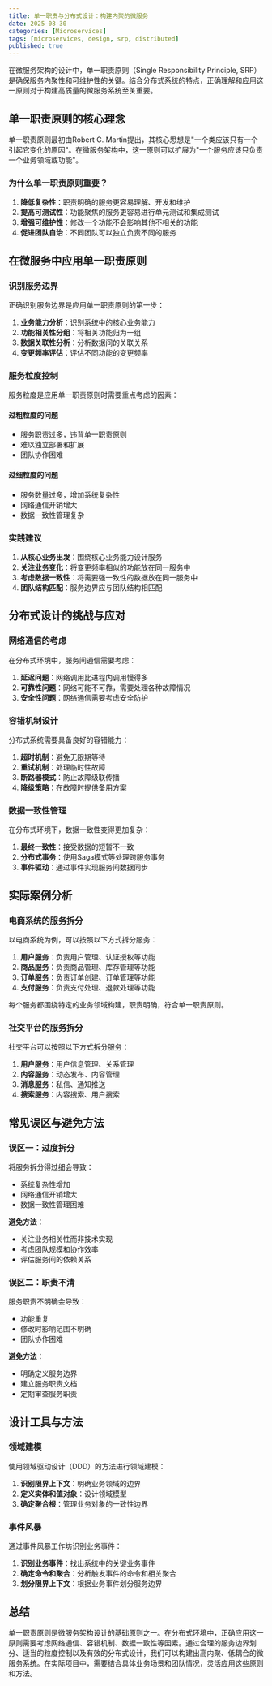 ```yaml
---
title: 单一职责与分布式设计：构建内聚的微服务
date: 2025-08-30
categories: [Microservices]
tags: [microservices, design, srp, distributed]
published: true
---
```


在微服务架构的设计中，单一职责原则（Single Responsibility Principle, SRP）是确保服务内聚性和可维护性的关键。结合分布式系统的特点，正确理解和应用这一原则对于构建高质量的微服务系统至关重要。

## 单一职责原则的核心理念

单一职责原则最初由Robert C. Martin提出，其核心思想是"一个类应该只有一个引起它变化的原因"。在微服务架构中，这一原则可以扩展为"一个服务应该只负责一个业务领域或功能"。

### 为什么单一职责原则重要？

1. **降低复杂性**：职责明确的服务更容易理解、开发和维护
2. **提高可测试性**：功能聚焦的服务更容易进行单元测试和集成测试
3. **增强可维护性**：修改一个功能不会影响其他不相关的功能
4. **促进团队自治**：不同团队可以独立负责不同的服务

## 在微服务中应用单一职责原则

### 识别服务边界

正确识别服务边界是应用单一职责原则的第一步：

1. **业务能力分析**：识别系统中的核心业务能力
2. **功能相关性分组**：将相关功能归为一组
3. **数据关联性分析**：分析数据间的关联关系
4. **变更频率评估**：评估不同功能的变更频率

### 服务粒度控制

服务粒度是应用单一职责原则时需要重点考虑的因素：

#### 过粗粒度的问题
- 服务职责过多，违背单一职责原则
- 难以独立部署和扩展
- 团队协作困难

#### 过细粒度的问题
- 服务数量过多，增加系统复杂性
- 网络通信开销增大
- 数据一致性管理复杂

### 实践建议

1. **从核心业务出发**：围绕核心业务能力设计服务
2. **关注业务变化**：将变更频率相似的功能放在同一服务中
3. **考虑数据一致性**：将需要强一致性的数据放在同一服务中
4. **团队结构匹配**：服务边界应与团队结构相匹配

## 分布式设计的挑战与应对

### 网络通信的考虑

在分布式环境中，服务间通信需要考虑：

1. **延迟问题**：网络调用比进程内调用慢得多
2. **可靠性问题**：网络可能不可靠，需要处理各种故障情况
3. **安全性问题**：网络通信需要考虑安全防护

### 容错机制设计

分布式系统需要具备良好的容错能力：

1. **超时机制**：避免无限期等待
2. **重试机制**：处理临时性故障
3. **断路器模式**：防止故障级联传播
4. **降级策略**：在故障时提供备用方案

### 数据一致性管理

在分布式环境下，数据一致性变得更加复杂：

1. **最终一致性**：接受数据的短暂不一致
2. **分布式事务**：使用Saga模式等处理跨服务事务
3. **事件驱动**：通过事件实现服务间数据同步

## 实际案例分析

### 电商系统的服务拆分

以电商系统为例，可以按照以下方式拆分服务：

1. **用户服务**：负责用户管理、认证授权等功能
2. **商品服务**：负责商品管理、库存管理等功能
3. **订单服务**：负责订单创建、订单管理等功能
4. **支付服务**：负责支付处理、退款处理等功能

每个服务都围绕特定的业务领域构建，职责明确，符合单一职责原则。

### 社交平台的服务拆分

社交平台可以按照以下方式拆分服务：

1. **用户服务**：用户信息管理、关系管理
2. **内容服务**：动态发布、内容管理
3. **消息服务**：私信、通知推送
4. **搜索服务**：内容搜索、用户搜索

## 常见误区与避免方法

### 误区一：过度拆分

将服务拆分得过细会导致：
- 系统复杂性增加
- 网络通信开销增大
- 数据一致性管理困难

**避免方法**：
- 关注业务相关性而非技术实现
- 考虑团队规模和协作效率
- 评估服务间的依赖关系

### 误区二：职责不清

服务职责不明确会导致：
- 功能重复
- 修改时影响范围不明确
- 团队协作困难

**避免方法**：
- 明确定义服务边界
- 建立服务职责文档
- 定期审查服务职责

## 设计工具与方法

### 领域建模

使用领域驱动设计（DDD）的方法进行领域建模：
1. **识别限界上下文**：明确业务领域的边界
2. **定义实体和值对象**：设计领域模型
3. **确定聚合根**：管理业务对象的一致性边界

### 事件风暴

通过事件风暴工作坊识别业务事件：
1. **识别业务事件**：找出系统中的关键业务事件
2. **确定命令和聚合**：分析触发事件的命令和相关聚合
3. **划分限界上下文**：根据业务事件划分服务边界

## 总结

单一职责原则是微服务架构设计的基础原则之一。在分布式环境中，正确应用这一原则需要考虑网络通信、容错机制、数据一致性等因素。通过合理的服务边界划分、适当的粒度控制以及有效的分布式设计，我们可以构建出高内聚、低耦合的微服务系统。在实际项目中，需要结合具体业务场景和团队情况，灵活应用这些原则和方法。